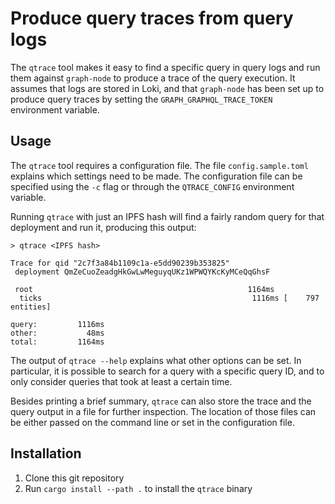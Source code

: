 # Produce query traces from query logs

The `qtrace` tool makes it easy to find a specific query in query logs and
run them against `graph-node` to produce a trace of the query execution. It
assumes that logs are stored in Loki, and that `graph-node` has been set up
to produce query traces by setting the `GRAPH_GRAPHQL_TRACE_TOKEN`
environment variable.

## Usage

The `qtrace` tool requires a configuration file. The file
`config.sample.toml` explains which settings need to be made. The
configuration file can be specified using the `-c` flag or through the
`QTRACE_CONFIG` environment variable.

Running `qtrace` with just an IPFS hash will find a fairly random query for
that deployment and run it, producing this output:

```
> qtrace <IPFS hash>

Trace for qid "2c7f3a84b1109c1a-e5dd90239b353825"
 deployment QmZeCuoZeadgHkGwLwMeguyqUKz1WPWQYKcKyMCeQqGhsF

 root                                                1164ms
  ticks                                               1116ms [    797 entities]

query:         1116ms
other:           48ms
total:         1164ms
```

The output of `qtrace --help` explains what other options can be set. In
particular, it is possible to search for a query with a specific query ID,
and to only consider queries that took at least a certain time.

Besides printing a brief summary, `qtrace` can also store the trace and the
query output in a file for further inspection. The location of those files
can be either passed on the command line or set in the configuration file.

## Installation

1. Clone this git repository
2. Run `cargo install --path .` to install the `qtrace` binary
